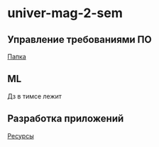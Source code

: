 # univer-mag-2-sem

## Управление требованиями ПО

[Папка](https://drive.google.com/drive/folders/1atcI9OsmLnRFgWBN2t7Tq5_lzkpUaDx5)

## ML

Дз в тимсе лежит

## Разработка приложений

[Ресурсы](https://drive.google.com/drive/folders/1FfU_tGm4coZh9O9vEB18ooRo27ugXiIo)

